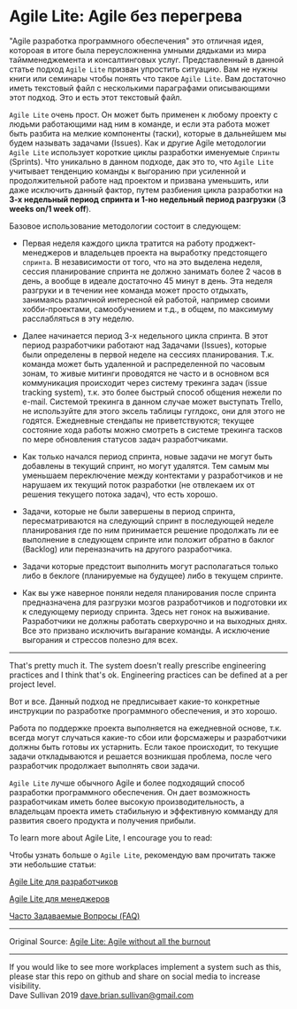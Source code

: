 # Agile Lite: Agile без перегрева

"Agile разработка программного обеспечения" это отличная идея, котороая в итоге была переусложненна умными дядьками из мира таймменеджемента и консалтинговых услуг. Представленный в данной статье подход `Agile Lite` призван упростить ситуацию. Вам не нужны книги или семинары чтобы понять что такое `Agile Lite`. Вам достаточно иметь текстовый файл с несколькими параграфами описывающими этот подход. Это и есть этот текстовый файл.

`Agile Lite` очень прост. Он может быть применен к любому проекту с людьми работающими над ним в команде, и если эта работа может быть разбита на мелкие компоненты (таски), которые в дальнейшем мы будем называть задачами (Issues). Как и другие Agile методологии `Agile Lite` использует короткие циклы разработки именуемые `Спринты` (Sprints). Что уникально в данном подходе, дак это то, что `Agile Lite` учитывает тенденцию команды к выгоранию при усиленной и продолжительной работе над проектом и призвана уменьшить, или даже исключить данный фактор, путем разбиения цикла разработки на **3-х недельный период спринта и 1-но недельный период разгрузки** (**3 weeks on/1 week off**).


Базовое использование методологии состоит в следующем:

* Первая неделя каждого цикла тратится на работу проджект-менеджеров и владельцев проекта на выработку предстоящего `спринта`. В независимости от того, что на это выделена неделя, сессия планирование спринта не должно занимать более 2 часов в день, а вообще в идеале достаточно 45 минут в день. Эта неделя разгруки и в течении нее команда может просто отдыхать, занимаясь различной интересной ей работой, например своими хобби-проектами, самообучением и т.д., в общем, по максимуму расслабляться в эту неделю.

* Далее начинается период 3-х недельного цикла спринта. В этот период разработчики работают над Задачами (Issues), которые были определены в первой неделе на сессиях планирования. Т.к. команда может быть удаленной и распределенной по часовым зонам, то живые митинги проводятся не часто и в основном вся коммуникация происходит через систему трекинга задач (issue tracking system), т.к. это более быстрый способ общения нежели по e-mail. Системой трекинга в данном случае может выступать Trello, не используйте для этого эксель таблицы гуглдокс, они для этого не годятся. Ежедневные стендапы не приветствуются; текущее состояние хода работы можно смотреть в системе трекинга тасков по мере обновления статусов задач разработчиками.

* Как только начался период спринта, новые задачи не могут быть добавлены в текущий спринт, но могут удалятся. Тем самым мы уменьшаем переключение между контектами у разработчиков и не нарушаем их текущий поток разработки (не отвлекаем их от решения текущего потока задач), что есть хорошо.

* Задачи, которые не были завершены в период спринта, пересматриваются на следующий спринт в последующей неделе планирования где по ним принимается решение продолжать ли ее выполнение в следующем спринте или положит обратно в баклог (Backlog) или переназначить на другого разработчика.

* Задачи которые предстоит выполнить могут располагаться только либо в беклоге (планируемые на будущее) либо в текущем спринте.

* Как вы уже наверное поняли неделя планирования после спринта предназначена для разгрузки мозгов разработчиков и подготовки их к следующему периоду спринта. Здесь нет гонок на выживание. Разработчики не должны работать сверхурочно и на выходных днях. Все это призвано исключить выгарание команды. А исключение выгорания и стрессов полезно для всех.

----
That's pretty much it. The system doesn't really prescribe engineering practices and I think that's ok. Engineering practices can be defined at a per project level.

Вот и все. Данный подход не предписывает какие-то конкретные инструкции по разработке программного обеспечения, и это хорошо.

Работа по поддержке проекта выполняется на ежедневной основе, т.к. всегда могут случаться какие-то сбои или форсмажеры и разработчики должны быть готовы их устарнить. Если такое происходит, то текущие задачи откладываются и решается возникшая проблема, после чего разработчик продолжает выполнять свои задачи.

`Agile Lite` лучше обычного Agile и более подходящий способ разработки программного обеспечения. Он дает возможность разработчикам иметь более высокую производительность, а владельцам проекта иметь стабильную и эффективную комманду для развития своего продукта и получения прибыли.

To learn more about Agile Lite, I encourage you to read:

Чтобы узнать больше о `Agile Lite`, рекомендую вам прочитать также эти небольшие статьи:

[Agile Lite для разработчиков](agile_lite_for_developers.md)

[Agile Lite для менеджеров](agile_lite_for_managers.md)

[Часто Задаваемые Вопросы (FAQ)](faq.md)


---

Original Source: [Agile Lite: Agile without all the burnout](https://github.com/davebs/AgileLite)

---
If you would like to see more workplaces implement a system such as this, please star this repo on github and share on social media to increase visibility.  
Dave Sullivan 2019 dave.brian.sullivan@gmail.com
